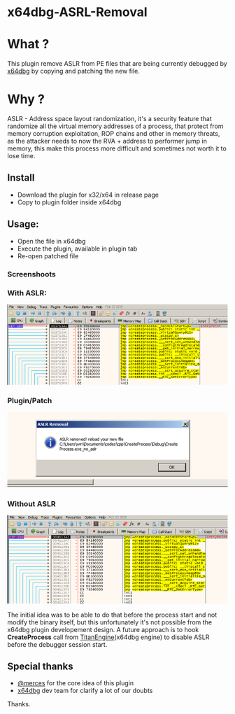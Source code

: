 # x64dbg-ASRL-Removal

# What ?

This plugin remove ASLR from PE files that are being currently debugged by [x64dbg](https://x64dbg.com/) by copying and patching the new file.


# Why ?

ASLR - Address space layout randomization, it's a security feature that randomize all the virtual memory addresses of a process, that protect from memory corruption exploitation, ROP chains and other in memory threats, as the attacker needs to now the RVA + address to performer jump in memory, this make this process more difficult and sometimes not worth it to lose time.


## Install

* Download the plugin for x32/x64 in release page
* Copy to plugin folder inside x64dbg

## Usage:

* Open the file in x64dbg
* Execute the plugin, available in plugin tab
* Re-open patched file


### Screenshoots

### With ASLR:

![](screenshoots/aslr.png)


### Plugin/Patch

![](screenshoots/plugin.png)

### Without ASLR

![](screenshoots/noaslr.png)



The initial idea was to be able to do that before the process start and not modify the binary itself, but this unfortunately it's not possible from the x64dbg plugin developement design. A future approach is to hook **CreateProcess** call from [ TitanEngine](https://github.com/x64dbg/TitanEngine)(x64dbg engine)
to disable ASLR before the debugger session start.
## Special thanks


* [@merces](https://github.com/merces) for the core idea of this plugin
* [x64dbg](https://x64dbg.com/) dev team for clarify a lot of our doubts


Thanks.
